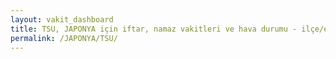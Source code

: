 ```yaml
---
layout: vakit_dashboard
title: TSU, JAPONYA için iftar, namaz vakitleri ve hava durumu - ilçe/eyalet seç
permalink: /JAPONYA/TSU/
---
```


<script type="text/javascript">
  var GLOBAL_COUNTRY = 'JAPONYA';
  var GLOBAL_CITY = 'TSU';
  var GLOBAL_STATE = '';
  var lat = 72;
  var lon = 21;
</script>
